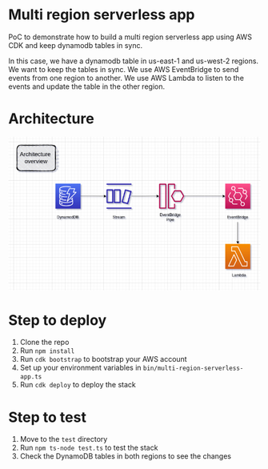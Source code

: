 # Multi region serverless app

PoC to demonstrate how to build a multi region serverless app using AWS CDK and keep dynamodb tables in sync.

In this case, we have a dynamodb table in us-east-1 and us-west-2 regions. We want to keep the tables in sync. We use AWS EventBridge to send events from one region to another. We use AWS Lambda to listen to the events and update the table in the other region.

# Architecture

![Architecture](https://github.com/skaznowiecki/dynamodb-eventbridge-pipe/blob/main/assets/architecture.png)

# Step to deploy

1. Clone the repo
2. Run `npm install`
3. Run `cdk bootstrap` to bootstrap your AWS account
4. Set up your environment variables in `bin/multi-region-serverless-app.ts`
5. Run `cdk deploy` to deploy the stack

# Step to test

1. Move to the `test` directory
2. Run `npm ts-node test.ts` to test the stack
3. Check the DynamoDB tables in both regions to see the changes
